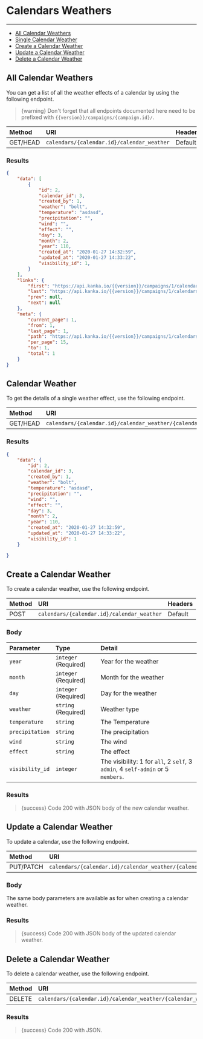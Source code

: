 # Calendars Weathers

---

- [All Calendar Weathers](#all-calendar-weathers)
- [Single Calendar Weather](#calendar-weather)
- [Create a Calendar Weather](#create-calendar-weather)
- [Update a Calendar Weather](#update-calendar-weather)
- [Delete a Calendar Weather](#delete-calendar-weather)

<a name="all-calendar-weathers"></a>
## All Calendar Weathers

You can get a list of all the weather effects of a calendar by using the following endpoint.

> {warning} Don't forget that all endpoints documented here need to be prefixed with `{{version}}/campaigns/{campaign.id}/`.


| Method | URI                                           | Headers |
| :- |:----------------------------------------------|  :-  |
| GET/HEAD | `calendars/{calendar.id}/calendar_weather` | Default |

### Results
```json
{
    "data": [
        {
            "id": 2,
            "calendar_id": 3,
            "created_by": 1,
            "weather": "bolt",
            "temperature": "asdasd",
            "precipitation": "",
            "wind": "",
            "effect": "",
            "day": 3,
            "month": 2,
            "year": 110,
            "created_at": "2020-01-27 14:32:59",
            "updated_at": "2020-01-27 14:33:22",
            "visibility_id": 1,
        }
    ],
    "links": {
        "first": "https://api.kanka.io/{{version}}/campaigns/1/calendars/1/calendar_weather?page=1",
        "last": "https://api.kanka.io/{{version}}/campaigns/1/calendars/1/calendar_weather?page=1",
        "prev": null,
        "next": null
    },
    "meta": {
        "current_page": 1,
        "from": 1,
        "last_page": 1,
        "path": "https://api.kanka.io/{{version}}/campaigns/1/calendars/1/calendar_weather",
        "per_page": 15,
        "to": 1,
        "total": 1
    }
}
```


<a name="calendar-weather"></a>
## Calendar Weather

To get the details of a single weather effect, use the following endpoint.

| Method | URI                                                                 | Headers |
| :- |:--------------------------------------------------------------------|  :-  |
| GET/HEAD | `calendars/{calendar.id}/calendar_weather/{calendar_weather.id}` | Default |

### Results
```json
{
    "data": {
        "id": 2,
        "calendar_id": 3,
        "created_by": 1,
        "weather": "bolt",
        "temperature": "asdasd",
        "precipitation": "",
        "wind": "",
        "effect": "",
        "day": 3,
        "month": 2,
        "year": 110,
        "created_at": "2020-01-27 14:32:59",
        "updated_at": "2020-01-27 14:33:22",
        "visibility_id": 1
    }

}
```


<a name="create-calendar-weather"></a>
## Create a Calendar Weather

To create a calendar weather, use the following endpoint.

| Method | URI                                        | Headers |
| :- |:-------------------------------------------|  :-  |
| POST | `calendars/{calendar.id}/calendar_weather` | Default |

### Body

| Parameter | Type | Detail |
| :- |   :-   |  :-  |
| `year` | `integer` (Required) | Year for the weather |
| `month` | `integer` (Required) | Month for the weather |
| `day` | `integer` (Required) | Day for the weather |
| `weather` | `string` (Required) | Weather type |
| `temperature` | `string` | The Temperature |
| `precipitation` | `string` | The precipitation |
| `wind` | `string` | The wind |
| `effect` | `string` | The effect |
| `visibility_id` | `integer` | The visibility: 1 for `all`, 2 `self`, 3 `admin`, 4 `self-admin` or 5 `members`. |

### Results

> {success} Code 200 with JSON body of the new calendar weather.


<a name="update-calendar-weather"></a>
## Update a Calendar Weather

To update a calendar, use the following endpoint.

| Method | URI                                                              | Headers |
| :- |:-----------------------------------------------------------------|  :-  |
| PUT/PATCH | `calendars/{calendar.id}/calendar_weather/{calendar_weather.id}` | Default |

### Body

The same body parameters are available as for when creating a calendar weather.

### Results

> {success} Code 200 with JSON body of the updated calendar weather.


<a name="delete-calendar-weather"></a>
## Delete a Calendar Weather

To delete a calendar weather, use the following endpoint.

| Method | URI                                                              | Headers |
| :- |:-----------------------------------------------------------------|  :-  |
| DELETE | `calendars/{calendar.id}/calendar_weather/{calendar_weather.id}` | Default |

### Results

> {success} Code 200 with JSON.
